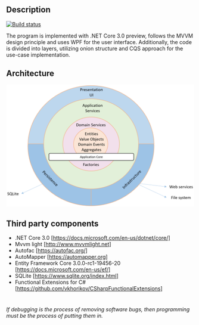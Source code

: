 

## Description
[![Build status](https://ci.appveyor.com/api/projects/status/yxx2x6hdoos31kwe?svg=true)](https://ci.appveyor.com/project/ariksman/coredemoapp)

The program is implemented with .NET Core 3.0 preview, follows the MVVM design principle and uses WPF for the user interface. Additionally, the code is divided into layers, utilizing onion structure and CQS approach for the use-case implementation.

## Architecture
<img src="https://github.com/ariksman/CoreDemoApp/blob/master/Structure.PNG" />

## Third party components

- .NET Core 3.0 [https://docs.microsoft.com/en-us/dotnet/core/]
- Mvvm light [http://www.mvvmlight.net]
- Autofac [https://autofac.org/]
- AutoMapper [https://automapper.org]
- Entity Framework Core 3.0.0-rc1-19456-20 [https://docs.microsoft.com/en-us/ef/]
- SQLite [https://www.sqlite.org/index.html]
- Functional Extensions for C# [https://github.com/vkhorikov/CSharpFunctionalExtensions]

#

*If debugging is the process of removing software bugs, then programming must be the process of putting them in.*
